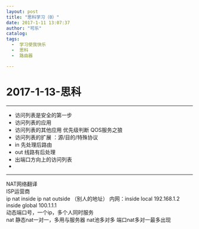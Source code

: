 ```yaml
---
layout: post
title: "思科学习（0）"
date: 2017-1-11 13:07:37
author: "可乐"
catalog:
tags:
  -  学习使我快乐
  -  思科
  -  路由器

---
```





# 2017-1-13-思科
------
* 访问列表是安全的第一步
* 访问列表的应用
* 访问列表的其他应用  优先级判断 QOS服务之狼
* 访问列表的扩展 ：源/目的/特殊协议
* in 先处理后路由
* out 线路有后处理
* 出端口方向上的访问列表
* 

---------
NAT网络翻译  
ISP运营商  
ip nat inside    ip nat outside （别人的地址）
内网：inside local  192.168.1.2                      inside global 100.1.1.1        
动态端口号，一个ip，多个人同时服务      
nat   静态nat一对一，多用与服务器       nat池多对多     端口nat多对一最多出现